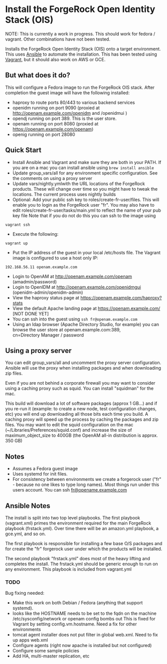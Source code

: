 # Install the ForgeRock Open Identity Stack (OIS)


NOTE: This is currently a work in progress. This should work for fedora / vagrant. Other 
combinations have not been tested. 



Installs the ForgeRock Open Identity Stack (OIS) onto a target environment.
This uses [Ansible](https://github.com/ansible/ansible) to automate the installation. This has been
tested using [Vagrant](http://www.vagrantup.com/), but it should also work on AWS or GCE. 


## But what does it do?

This will configure a Fedora image to run the ForgeRock OIS stack. After completion the guest image 
will have the following installed:

* haproxy to route ports 80/443 to various backend services
* openidm running on port 9090 (proxied at  http://openam.example.com/openidm  and /openidmui )
* opendj running on port 389. This is the user store. 
* openam running on port 8080 (proxied at https://openam.example.com/openam)
* openig running on port 28080 


## Quick Start

* Install Ansible and Vagrant and make sure they are both in your PATH. If you are on a
  mac you can install ansible using 
  ```brew install ansible```
* Update group_vars/all for any environment specific configuration. See the comments on using a proxy server
* Update vars/nightly.ymlwith the URL locations of the ForgeRock products. These will change over time
   so you might have to tweak the locations. The current process uses nightly builds
* Optional: Add your public ssh key to roles/create-fr-user/files. This will enable you to login as the ForgeRock user "fr". You may also have 
 to edit roles/create-fr-user/tasks/main.yml to reflect the name of your pub key file
  Note that if you do not do this you can ssh to the image using

```vagrant ssh```

* Execute the following:

```/bin/sh
vagrant up
```

* Put the IP address of the guest in your local /etc/hosts file. The Vagrant image is 
  configured to use a host only IP:

`192.168.56.11 openam.example.com`

* Login to OpenAM at http://openam.example.com/openam  (amadmin/password)
* Login to OpenIDM at http://openam.example.com/openidmgui  (openidm-admin/openidm-admin)
* View the haproxy status page at https://openam.example.com/haproxy?stats
* View the default Apache landing page at https://openam.example.com/  [NOT DONE YET]
* You can ssh into the guest using `ssh fr@openam.example.com` 
* Using an ldap browser (Apache Directory Studio, for example) you can browse the user store at openam.example.com:389,   
  cn=Directory Manager / password

## Using a proxy server 

You can edit group_vars/all and uncomment the proxy server configuration.  Ansible will use 
the proxy when installing packages and when downloading zip files. 

Even if you are not behind a corporate firewall you may want to consider using a caching proxy
such as squid. You can install "squidman" for the mac.  

This build will download a lot of software packages (approx 1 GB...)
and if you re-run it (example: to create a new node, test configuration changes, etc) you
will end up downloading all those bits each time you build. A caching proxy will speed up the process 
by caching the packages and zip files.  You may want to edit the squid configuration on 
the mac (~/Libraries/Preferences/squid.conf) and increase the size of maximum_object_size 
to 400GB (the OpenAM all-in distribution is approx. 350 GB)


## Notes

* Assumes a Fedora guest image 
* Uses systemd for init files. 
* For consistency between environments we create a forgerock user ("fr" - because no one likes to type 
long names). Most things run under this users account. You can ssh fr@opename.example.com


## Ansible Notes

The install is split into two top level playbooks. The first playbook (vagrant.xml) primes the environment required 
for the main ForgeRock playbook (frstack.yml). Over time there will be an amazon.yml playbook, a gce.yml, and so on.

The first playbook is responsible for installing a few base O/S packages and for create the "fr" forgerock user under
which the products will be installed. 

The second playbook "frstack.yml" does most of the heavy lifting and completes the install. 
The frstack.yml should be generic enough to run on any environment. This playbook is included from vagrant.yml  


### TODO


Bug fixing needed:
* Make this work on both Debian / Fedora (anything that support systemd).
* looks like the HOSTNAME needs to be set to the fqdn on the machine /etc/sysconfig/network  or openam config bombs out
  This is fixed for Vagrant by setting config.vm.hostname. Need a fix for other environments
* tomcat agent installer does not put filter in global web.xml. Need to fix up apps web.xml
* Configure agents (right now apache is installed but not configured)
* Configure some sample policies
* Add HA, multi-master replication, etc
